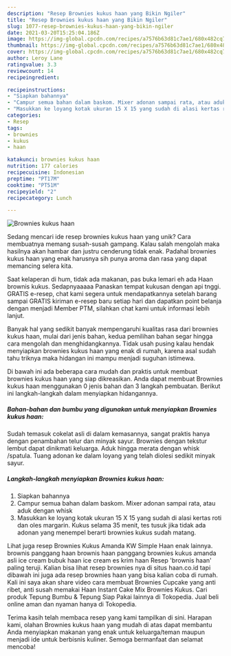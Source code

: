 ```yaml
---
description: "Resep Brownies kukus haan yang Bikin Ngiler"
title: "Resep Brownies kukus haan yang Bikin Ngiler"
slug: 1077-resep-brownies-kukus-haan-yang-bikin-ngiler
date: 2021-03-20T15:25:04.186Z
image: https://img-global.cpcdn.com/recipes/a7576b63d81c7ae1/680x482cq70/brownies-kukus-haan-foto-resep-utama.jpg
thumbnail: https://img-global.cpcdn.com/recipes/a7576b63d81c7ae1/680x482cq70/brownies-kukus-haan-foto-resep-utama.jpg
cover: https://img-global.cpcdn.com/recipes/a7576b63d81c7ae1/680x482cq70/brownies-kukus-haan-foto-resep-utama.jpg
author: Leroy Lane
ratingvalue: 3.3
reviewcount: 14
recipeingredient:

recipeinstructions:
- "Siapkan bahannya"
- "Campur semua bahan dalam baskom. Mixer adonan sampai rata, atau aduk dengan whisk"
- "Masukkan ke loyang kotak ukuran 15 X 15 yang sudah di alasi kertas roti dan oles margarin. Kukus selama 35 menit, tes tusuk jika tidak ada adonan yang menempel berarti brownies kukus sudah matang."
categories:
- Resep
tags:
- brownies
- kukus
- haan

katakunci: brownies kukus haan 
nutrition: 177 calories
recipecuisine: Indonesian
preptime: "PT17M"
cooktime: "PT51M"
recipeyield: "2"
recipecategory: Lunch

---
```



![Brownies kukus haan](https://img-global.cpcdn.com/recipes/a7576b63d81c7ae1/680x482cq70/brownies-kukus-haan-foto-resep-utama.jpg)

Sedang mencari ide resep brownies kukus haan yang unik? Cara membuatnya memang susah-susah gampang. Kalau salah mengolah maka hasilnya akan hambar dan justru cenderung tidak enak. Padahal brownies kukus haan yang enak harusnya sih punya aroma dan rasa yang dapat memancing selera kita.

Saat kelaperan di hum, tidak ada makanan, pas buka lemari eh ada Haan brownis kukus. Sedapnyaaaaa Panaskan tempat kukusan dengan api tnggi. GRATIS e-resep, chat kami segera untuk mendapatkannya setelah barang sampai GRATIS kiriman e-resep baru setiap hari dan dapatkan point belanja dengan menjadi Member PTM, silahkan chat kami untuk informasi lebih lanjut.

Banyak hal yang sedikit banyak mempengaruhi kualitas rasa dari brownies kukus haan, mulai dari jenis bahan, kedua pemilihan bahan segar hingga cara mengolah dan menghidangkannya. Tidak usah pusing kalau hendak menyiapkan brownies kukus haan yang enak di rumah, karena asal sudah tahu triknya maka hidangan ini mampu menjadi suguhan istimewa.


Di bawah ini ada beberapa cara mudah dan praktis untuk membuat brownies kukus haan yang siap dikreasikan. Anda dapat membuat Brownies kukus haan menggunakan 0 jenis bahan dan 3 langkah pembuatan. Berikut ini langkah-langkah dalam menyiapkan hidangannya.

<!--inarticleads1-->

##### Bahan-bahan dan bumbu yang digunakan untuk menyiapkan Brownies kukus haan:



Sudah temasuk cokelat asli di dalam kemasannya, sangat praktis hanya dengan penambahan telur dan minyak sayur. Brownies dengan tekstur lembut dapat dinikmati keluarga. Aduk hingga merata dengan whisk /spatula. Tuang adonan ke dalam loyang yang telah diolesi sedikit minyak sayur. 

<!--inarticleads2-->

##### Langkah-langkah menyiapkan Brownies kukus haan:

1. Siapkan bahannya
1. Campur semua bahan dalam baskom. Mixer adonan sampai rata, atau aduk dengan whisk
1. Masukkan ke loyang kotak ukuran 15 X 15 yang sudah di alasi kertas roti dan oles margarin. Kukus selama 35 menit, tes tusuk jika tidak ada adonan yang menempel berarti brownies kukus sudah matang.


Lihat juga resep Brownies Kukus Amanda KW Simple Haan enak lainnya. brownis panggang haan brownis haan panggang brownies kukus amanda asli ice cream bubuk haan ice cream es krim haan Resep &#39;brownis haan&#39; paling teruji. Kalian bisa lihat resep brownies nya di situs haan.co.id tapi dibawah ini juga ada resep brownies haan yang bisa kalian coba di rumah. Kali ini saya akan share video cara membuat Brownies Cupcake yang anti ribet, anti susah memakai Haan Instant Cake Mix Brownies Kukus. Cari produk Tepung Bumbu &amp; Tepung Siap Pakai lainnya di Tokopedia. Jual beli online aman dan nyaman hanya di Tokopedia. 

Terima kasih telah membaca resep yang kami tampilkan di sini. Harapan kami, olahan Brownies kukus haan yang mudah di atas dapat membantu Anda menyiapkan makanan yang enak untuk keluarga/teman maupun menjadi ide untuk berbisnis kuliner. Semoga bermanfaat dan selamat mencoba!
